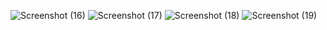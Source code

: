 
![Screenshot (16)](https://user-images.githubusercontent.com/82819475/115997297-43a48b80-a600-11eb-823a-a34c097983f1.png)
![Screenshot (17)](https://user-images.githubusercontent.com/82819475/115997300-44d5b880-a600-11eb-99cc-0b4c7ba77f9a.png)
![Screenshot (18)](https://user-images.githubusercontent.com/82819475/115997302-4606e580-a600-11eb-90a7-3aedd5b35928.png)
![Screenshot (19)](https://user-images.githubusercontent.com/82819475/115997308-48693f80-a600-11eb-9b96-7004fbcf47f4.png)
